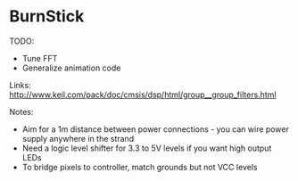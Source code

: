 # BurnStick

TODO:
+ Tune FFT
+ Generalize animation code

Links:
http://www.keil.com/pack/doc/cmsis/dsp/html/group__group_filters.html

Notes:
+ Aim for a 1m distance between power connections - you can wire power supply anywhere in the strand
+ Need a logic level shifter for 3.3 to 5V levels if you want high output LEDs
+ To bridge pixels to controller, match grounds but not VCC levels
